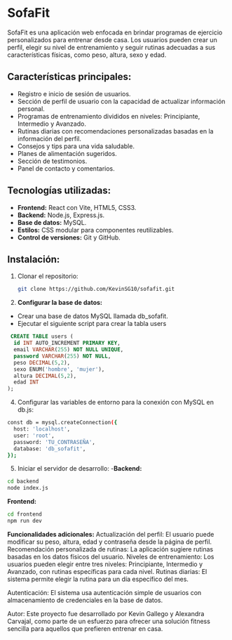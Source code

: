 # SofaFit

SofaFit es una aplicación web enfocada en brindar programas de ejercicio personalizados para entrenar desde casa. Los usuarios pueden crear un perfil, elegir su nivel de entrenamiento y seguir rutinas adecuadas a sus características físicas, como peso, altura, sexo y edad.

## Características principales:
- Registro e inicio de sesión de usuarios.
- Sección de perfil de usuario con la capacidad de actualizar información personal.
- Programas de entrenamiento divididos en niveles: Principiante, Intermedio y Avanzado.
- Rutinas diarias con recomendaciones personalizadas basadas en la información del perfil.
- Consejos y tips para una vida saludable.
- Planes de alimentación sugeridos.
- Sección de testimonios.
- Panel de contacto y comentarios.

## Tecnologías utilizadas:
- **Frontend:** React con Vite, HTML5, CSS3.
- **Backend:** Node.js, Express.js.
- **Base de datos:** MySQL.
- **Estilos:** CSS modular para componentes reutilizables.
- **Control de versiones:** Git y GitHub.

## Instalación:

1. Clonar el repositorio:
   ```bash
   git clone https://github.com/KevinSG10/sofafit.git


2. **Configurar la base de datos:**
- Crear una base de datos MySQL llamada db_sofafit.
- Ejecutar el siguiente script para crear la tabla users

```sql
 CREATE TABLE users (
  id INT AUTO_INCREMENT PRIMARY KEY,
  email VARCHAR(255) NOT NULL UNIQUE,
  password VARCHAR(255) NOT NULL,
  peso DECIMAL(5,2),
  sexo ENUM('hombre', 'mujer'),
  altura DECIMAL(5,2),
  edad INT
);
 ```

4. Configurar las variables de entorno para la conexión con MySQL en db.js:

```bash
const db = mysql.createConnection({
  host: 'localhost',
  user: 'root',
  password: 'TU_CONTRASEÑA',
  database: 'db_sofafit',
});
 ```

5. Iniciar el servidor de desarrollo:
 -**Backend:**

```bash
cd backend
node index.js
```

**Frontend:**
```bash
cd frontend
npm run dev
```

**Funcionalidades adicionales:**
Actualización del perfil: El usuario puede modificar su peso, altura, edad y contraseña desde la página de perfil.
Recomendación personalizada de rutinas: La aplicación sugiere rutinas basadas en los datos físicos del usuario.
Niveles de entrenamiento: Los usuarios pueden elegir entre tres niveles: Principiante, Intermedio y Avanzado, con rutinas específicas para cada nivel.
Rutinas diarias: El sistema permite elegir la rutina para un día específico del mes.

Autenticación:
El sistema usa autenticación simple de usuarios con almacenamiento de credenciales en la base de datos.


Autor:
Este proyecto fue desarrollado por Kevin Gallego y Alexandra Carvajal, como parte de un esfuerzo para ofrecer una solución fitness sencilla para aquellos que prefieren entrenar en casa.






















